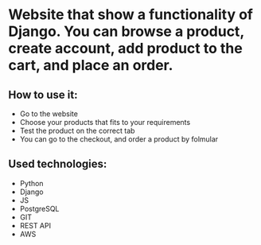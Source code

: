 # Website that show a functionality of Django. You can browse a product, create account, add product to the cart, and place an order.

## How to use it:
* Go to the website
* Choose your products that fits to your requirements
* Test the product on the correct tab
* You can go to the checkout, and order a product by folmular

## Used technologies:
* Python
* Django
* JS
* PostgreSQL
* GIT
* REST API
* AWS
